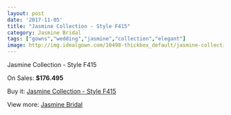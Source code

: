 ```yaml
---
layout: post
date: '2017-11-05'
title: "Jasmine Collection - Style F415"
category: Jasmine Bridal
tags: ["gowns","wedding","jasmine","collection","elegant"]
image: http://img.idealgown.com/10498-thickbox_default/jasmine-collection-style-f415.jpg
---
```

Jasmine Collection - Style F415

On Sales: **$176.495**
<a href="https://www.idealgown.com/en/jasmine-bridal/4315-jasmine-collection-style-f415.html"><amp-img layout="responsive" width="600" height="600" src="//img.idealgown.com/10498-thickbox_default/jasmine-collection-style-f415.jpg" alt="Jasmine Collection - Style F415 0" /></a>
<a href="https://www.idealgown.com/en/jasmine-bridal/4315-jasmine-collection-style-f415.html"><amp-img layout="responsive" width="600" height="600" src="//img.idealgown.com/10500-thickbox_default/jasmine-collection-style-f415.jpg" alt="Jasmine Collection - Style F415 1" /></a>
<a href="https://www.idealgown.com/en/jasmine-bridal/4315-jasmine-collection-style-f415.html"><amp-img layout="responsive" width="600" height="600" src="//img.idealgown.com/10499-thickbox_default/jasmine-collection-style-f415.jpg" alt="Jasmine Collection - Style F415 2" /></a>

Buy it: [Jasmine Collection - Style F415](https://www.idealgown.com/en/jasmine-bridal/4315-jasmine-collection-style-f415.html "Jasmine Collection - Style F415")

View more: [Jasmine Bridal](https://www.idealgown.com/en/50-jasmine-bridal "Jasmine Bridal")